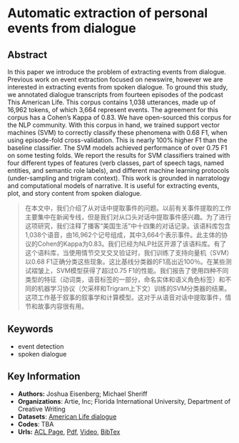 # Automatic extraction of personal events from dialogue
## Abstract
In this paper we introduce the problem of extracting events from dialogue. Previous work on event extraction focused on newswire, however we are interested in extracting events from spoken dialogue. To ground this study, we annotated dialogue transcripts from fourteen episodes of the podcast This American Life. This corpus contains 1,038 utterances, made up of 16,962 tokens, of which 3,664 represent events. The agreement for this corpus has a Cohen’s Kappa of 0.83. We have open-sourced this corpus for the NLP community. With this corpus in hand, we trained support vector machines (SVM) to correctly classify these phenomena with 0.68 F1, when using episode-fold cross-validation. This is nearly 100% higher F1 than the baseline classifier. The SVM models achieved performance of over 0.75 F1 on some testing folds. We report the results for SVM classifiers trained with four different types of features (verb classes, part of speech tags, named entities, and semantic role labels), and different machine learning protocols (under-sampling and trigram context). This work is grounded in narratology and computational models of narrative. It is useful for extracting events, plot, and story content from spoken dialogue.
> 在本文中，我们介绍了从对话中提取事件的问题。以前有关事件提取的工作主要集中在新闻专线，但是我们对从口头对话中提取事件感兴趣。为了进行这项研究，我们注释了播客“美国生活”中十四集的对话记录。该语料库包含1,038个语音，由16,962个记号组成，其中3,664个表示事件。此主体的协议的Cohen的Kappa为0.83。我们已经为NLP社区开源了该语料库。有了这个语料库，当使用情节交叉交叉验证时，我们训练了支持向量机（SVM）以0.68 F1正确分类这些现象。这比基线分类器的F1高出近100％。在某些测试褶皱上，SVM模型获得了超过0.75 F1的性能。我们报告了使用四种不同类型的特征（动词类，语音标签的一部分，命名实体和语义角色标签）和不同的机器学习协议（欠采样和Trigram上下文）训练的SVM分类器的结果。这项工作基于叙事的叙事学和计算模型。这对于从语音对话中提取事件，情节和故事内容很有用。
## Keywords
- event detection
- spoken dialogue
## Key Information
- **Authors:** Joshua Eisenberg; Michael Sheriff
- **Organizations**: Artie, Inc; Florida International University, Department of Creative Writing
- **Datasets**: [American Life dialogue](datasets/2020.nuse-1.8.Dataset.zip)
- **Codes**: TBA
- **Urls:** [ACL Page](https://www.aclweb.org/anthology/2020.nuse-1.8/), [Pdf](https://github.com/Clearailhc/KG-NLP-Papers/blob/main/ACL/2020/EE/pdf/2020.nuse-1.8.pdf), [Video](http://slideslive.com/38929747), [BibTex](https://www.aclweb.org/anthology/2020.nuse-1.8.bib)

